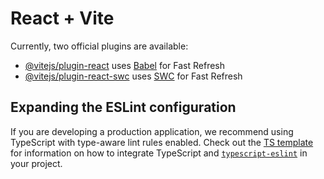 # React + Vite

Currently, two official plugins are available:

- [@vitejs/plugin-react](https://github.com/vitejs/vite-plugin-react/blob/main/packages/plugin-react)
  uses [Babel](https://babeljs.io/) for Fast Refresh
- [@vitejs/plugin-react-swc](https://github.com/vitejs/vite-plugin-react/blob/main/packages/plugin-react-swc)
  uses [SWC](https://swc.rs/) for Fast Refresh

## Expanding the ESLint configuration

If you are developing a production application, we recommend using TypeScript with type-aware lint rules enabled. Check
out the [TS template](https://github.com/vitejs/vite/tree/main/packages/create-vite/template-react-ts) for information
on how to integrate TypeScript and [`typescript-eslint`](https://typescript-eslint.io) in your project.
